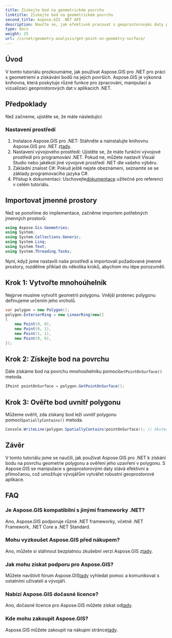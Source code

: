```yaml
---
title: Získejte bod na geometrickém povrchu
linktitle: Získejte bod na geometrickém povrchu
second_title: Aspose.GIS .NET API
description: Naučte se, jak efektivně pracovat s geoprostorovými daty pomocí Aspose.GIS pro .NET. Součástí je podrobný průvodce a často kladené otázky.
type: docs
weight: 25
url: /cs/net/geometry-analysis/get-point-on-geometry-surface/
---
```

## Úvod
V tomto tutoriálu prozkoumáme, jak používat Aspose.GIS pro .NET pro práci s geometriemi a získávání bodů na jejich površích. Aspose.GIS je výkonná knihovna, která poskytuje různé funkce pro zpracování, manipulaci a vizualizaci geoprostorových dat v aplikacích .NET.
## Předpoklady
Než začneme, ujistěte se, že máte následující:
### Nastavení prostředí
1. Instalace Aspose.GIS pro .NET: Stáhněte a nainstalujte knihovnu Aspose.GIS pro .NET z[tady](https://releases.aspose.com/gis/net/).
2. Nastavení vývojového prostředí: Ujistěte se, že máte funkční vývojové prostředí pro programování .NET. Pokud ne, můžete nastavit Visual Studio nebo jakékoli jiné vývojové prostředí .NET dle vašeho výběru.
3. Základní znalost C#: Pokud ještě nejste obeznámeni, seznamte se se základy programovacího jazyka C#.
4.  Přístup k dokumentaci: Uschovejte[dokumentace](https://reference.aspose.com/gis/net/) užitečné pro referenci v celém tutoriálu.

## Importovat jmenné prostory
Než se ponoříme do implementace, začněme importem potřebných jmenných prostorů:

```csharp
using Aspose.Gis.Geometries;
using System;
using System.Collections.Generic;
using System.Linq;
using System.Text;
using System.Threading.Tasks;
```

Nyní, když jsme nastavili naše prostředí a importovali požadované jmenné prostory, rozdělme příklad do několika kroků, abychom mu lépe porozuměli.
## Krok 1: Vytvořte mnohoúhelník
Nejprve musíme vytvořit geometrii polygonu. Vnější prstenec polygonu definujeme určením jeho vrcholů.
```csharp
var polygon = new Polygon();
polygon.ExteriorRing = new LinearRing(new[]
{
    new Point(0, 0),
    new Point(0, 1),
    new Point(1, 1),
    new Point(0, 0),
});
```
## Krok 2: Získejte bod na povrchu
Dále získáme bod na povrchu mnohoúhelníku pomocí`GetPointOnSurface()` metoda.
```csharp
IPoint pointOnSurface = polygon.GetPointOnSurface();
```
## Krok 3: Ověřte bod uvnitř polygonu
 Můžeme ověřit, zda získaný bod leží uvnitř polygonu pomocí`SpatiallyContains()` metoda.
```csharp
Console.WriteLine(polygon.SpatiallyContains(pointOnSurface)); // Skutečný
```

## Závěr
V tomto tutoriálu jsme se naučili, jak používat Aspose.GIS pro .NET k získání bodu na povrchu geometrie polygonu a ověření jeho uzavření v polygonu. S Aspose.GIS se manipulace s geoprostorovými daty stává efektivní a přímočarou, což umožňuje vývojářům vytvářet robustní geoprostorové aplikace.
## FAQ
### Je Aspose.GIS kompatibilní s jinými frameworky .NET?
Ano, Aspose.GIS podporuje různé .NET frameworky, včetně .NET Framework, .NET Core a .NET Standard.
### Mohu vyzkoušet Aspose.GIS před nákupem?
 Ano, můžete si stáhnout bezplatnou zkušební verzi Aspose.GIS z[tady](https://releases.aspose.com/).
### Jak mohu získat podporu pro Aspose.GIS?
 Můžete navštívit fórum Aspose.GIS[tady](https://forum.aspose.com/c/gis/33) vyhledat pomoc a komunikovat s ostatními uživateli a vývojáři.
### Nabízí Aspose.GIS dočasné licence?
 Ano, dočasné licence pro Aspose.GIS můžete získat od[tady](https://purchase.aspose.com/temporary-license/).
### Kde mohu zakoupit Aspose.GIS?
 Aspose.GIS můžete zakoupit na nákupní stránce[tady](https://purchase.aspose.com/buy).